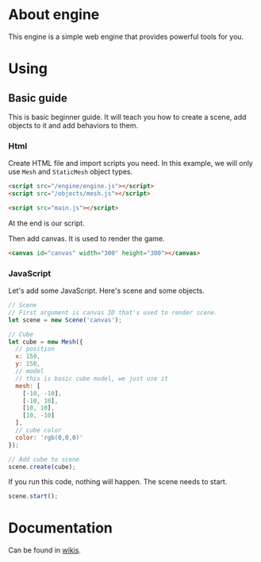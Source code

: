 # About engine
This engine is a simple web engine that provides powerful tools for you.

# Using

## Basic guide

This is basic beginner guide.
It will teach you how to create a scene,
add objects to it and add behaviors to them.

### Html

Create HTML file and import scripts you need.
In this example, we will only use `Mesh` and `StaticMesh` object types.
```HTML
<script src="/engine/engine.js"></script>
<script src="/objects/mesh.js"></script>

<script src="main.js"></script>
```
At the end is our script.

Then add canvas. It is used to render the game.
```HTML
<canvas id="canvas" width="300" height="300"></canvas>
```

### JavaScript

Let's add some JavaScript.
Here's scene and some objects.
```JavaScript
// Scene
// First argument is canvas ID that's used to render scene.
let scene = new Scene('canvas');

// Cube
let cube = new Mesh({
  // position
  x: 150,
  y: 150,
  // model
  // this is basic cube model, we just use it
  mesh: [
    [-10, -10],
    [-10, 10],
    [10, 10],
    [10, -10]
  ],
  // cube color
  color: 'rgb(0,0,0)'
});

// Add cube to scene
scene.create(cube);
```
If you run this code, nothing will happen.
The scene needs to start.
```JavaScript
scene.start();
```

# Documentation

Can be found in [wikis](https://github.com/Cat0125/game-engine/wiki).
